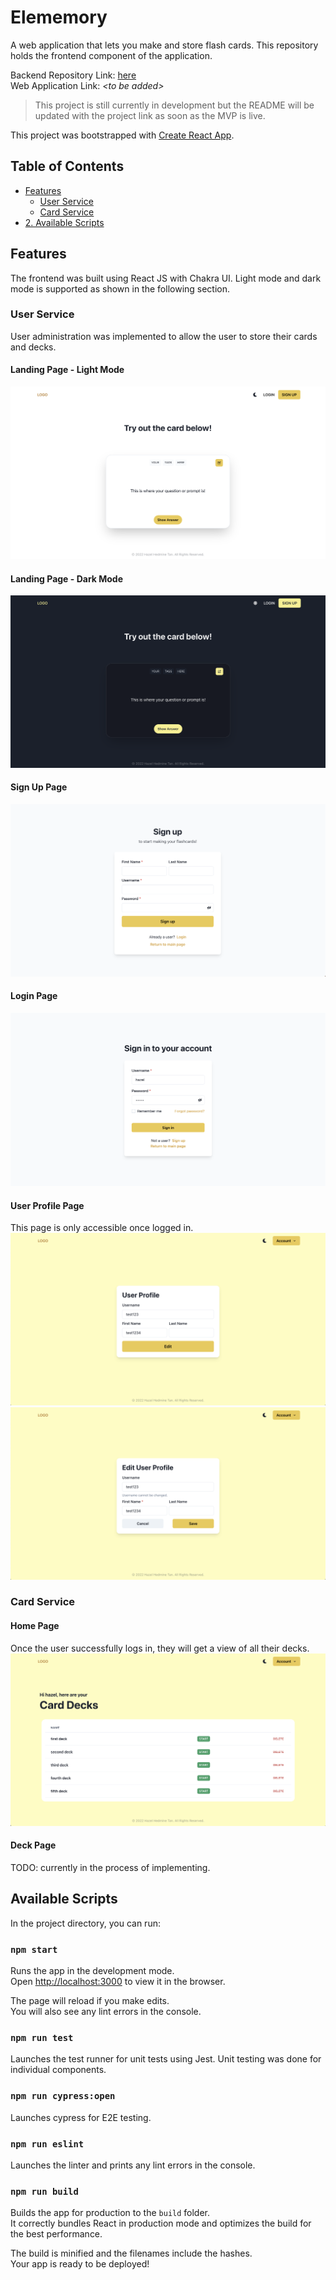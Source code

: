 # Elememory

A web application that lets you make and store flash cards. This repository holds the frontend component of the application.

Backend Repository Link: [here](https://github.com/hazelhedmine/elememory-backend)  
Web Application Link: _\<to be added>_

> This project is still currently in development but the README will be updated with the project link as soon as the MVP is live.

This project was bootstrapped with [Create React App](https://github.com/facebook/create-react-app).

## Table of Contents

- [Features](#features)
  - [User Service](#user-service)
  - [Card Service](#card-service)
- [2. Available Scripts](#available-scripts)

## Features

The frontend was built using React JS with Chakra UI. Light mode and dark mode is supported as shown in the following section.

### User Service

User administration was implemented to allow the user to store their cards and decks.

#### Landing Page - Light Mode

![image](public/landing-page.png)

#### Landing Page - Dark Mode

![image](public/landing-page-dark.png)

#### Sign Up Page

![image](public/sign-up-page.png)

#### Login Page

![image](public/sign-in-page.png)

#### User Profile Page

This page is only accessible once logged in.
![image](public/profile-page.png)
![image](public/edit-user-profile.png)

### Card Service

#### Home Page

Once the user successfully logs in, they will get a view of all their decks.
![image](public/home-page.png)

#### Deck Page

TODO: currently in the process of implementing.

## Available Scripts

In the project directory, you can run:

### `npm start`

Runs the app in the development mode.<br />
Open [http://localhost:3000](http://localhost:3000) to view it in the browser.

The page will reload if you make edits.<br />
You will also see any lint errors in the console.

### `npm run test`

Launches the test runner for unit tests using Jest. Unit testing was done for individual components.<br />

### `npm run cypress:open`

Launches cypress for E2E testing.<br />

### `npm run eslint`

Launches the linter and prints any lint errors in the console.<br />

### `npm run build`

Builds the app for production to the `build` folder.<br />
It correctly bundles React in production mode and optimizes the build for the best performance.

The build is minified and the filenames include the hashes.<br />
Your app is ready to be deployed!
